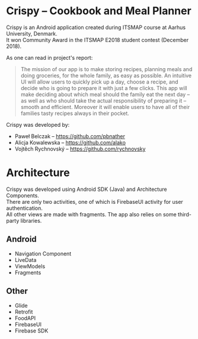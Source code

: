 # Crispy – Cookbook and Meal Planner

Crispy is an Android application created during ITSMAP course at Aarhus University, Denmark.  
It won Community Award in the ITSMAP E2018 student contest (December 2018).

As one can read in project's report:

> The mission of our app is to make storing recipes,  planning meals and doing
groceries, for the whole family, as easy as possible.  An intuitive UI will allow
users  to  quickly  pick  up  a  day,  choose  a  recipe,  and  decide  who  is  going  to
prepare  it  with  just  a  few  clicks.   This  app  will  make  deciding  about  which
meal should the family eat the next day – as well as who should take the actual
responsibility  of  preparing  it  –  smooth  and  efficient.   Moreover  it  will  enable
users to have all of their families tasty recipes always in their pocket.

Crispy was developed by:
* Paweł Belczak – <https://github.com/pbnather>
* Alicja Kowalewska – <https://github.com/alako>
* Vojtěch Rychnovský – <https://github.com/rychnovsky>

# Architecture 

Crispy was developed using Android SDK (Java) and Architecture Components.  
There are only two activities, one of which is FirebaseUI activity for user authentication.  
All other views are made with fragments. The app also relies on some third-party libraries. 

## Android 

* Navigation Component
* LiveData
* ViewModels
* Fragments

## Other

* Glide
* Retrofit
* FoodAPI
* FirebaseUI
* Firebase SDK
